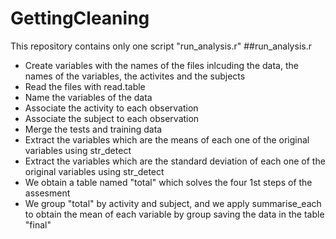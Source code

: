 # GettingCleaning

This repository contains only one script "run_analysis.r"
##run_analysis.r
- Create variables with the names of the files inlcuding the data, the names of the variables, the activites and the subjects
- Read the files with read.table
- Name the variables of the data
- Associate the activity to each observation
- Associate the subject to each observation
- Merge the tests and training data
- Extract the variables which are the means of each one of the original variables using str_detect
- Extract the variables which are the standard deviation of each one of the original variables using str_detect
- We obtain a table named "total" which solves the four 1st steps of the assesment
- We group "total" by activity and subject, and we apply summarise_each to obtain the mean of each variable by group saving the data in the table "final"
